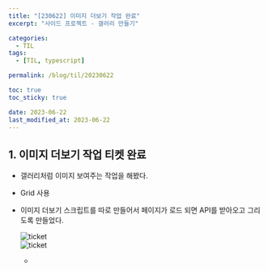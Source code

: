 ```yaml
---
title: "[230622] 이미지 더보기 작업 완료"
excerpt: "사이드 프로젝트 - 갤러리 만들기"

categories:
  - TIL
tags:
  - [TIL, typescript]

permalink: /blog/til/20230622

toc: true
toc_sticky: true

date: 2023-06-22
last_modified_at: 2023-06-22
---
```


## 1. 이미지 더보기 작업 티켓 완료

- 갤러리처럼 이미지 보여주는 작업을 해봤다.
- Grid 사용
- 이미지 더보기 스크립트를 따로 만들어서 페이지가 로드 되면 API를 받아오고 그리도록 만들었다.

  ![ticket](/assets/imagesposts_img/til/230622-1.png) <br>
  ![ticket](/assets/imagesposts_img/til/230622-2.png)

  -
